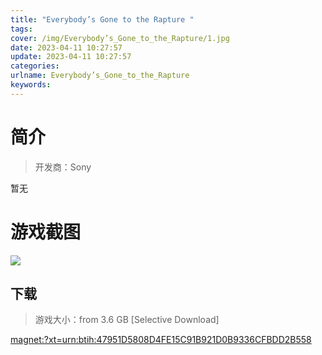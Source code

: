 ```yaml
---
title: "Everybody’s Gone to the Rapture "
tags: 
cover: /img/Everybody’s_Gone_to_the_Rapture/1.jpg
date: 2023-04-11 10:27:57
update: 2023-04-11 10:27:57
categories: 
urlname: Everybody’s_Gone_to_the_Rapture
keywords: 
---
```

# 简介

> 开发商：Sony

暂无

# 游戏截图

![](/img/Everybody’s_Gone_to_the_Rapture/2.jpg)


## 下载

> 游戏大小：from 3.6 GB [Selective Download]

[magnet:?xt=urn:btih:47951D5808D4FE15C91B921D0B9336CFBDD2B558](magnet:?xt=urn:btih:47951D5808D4FE15C91B921D0B9336CFBDD2B558)